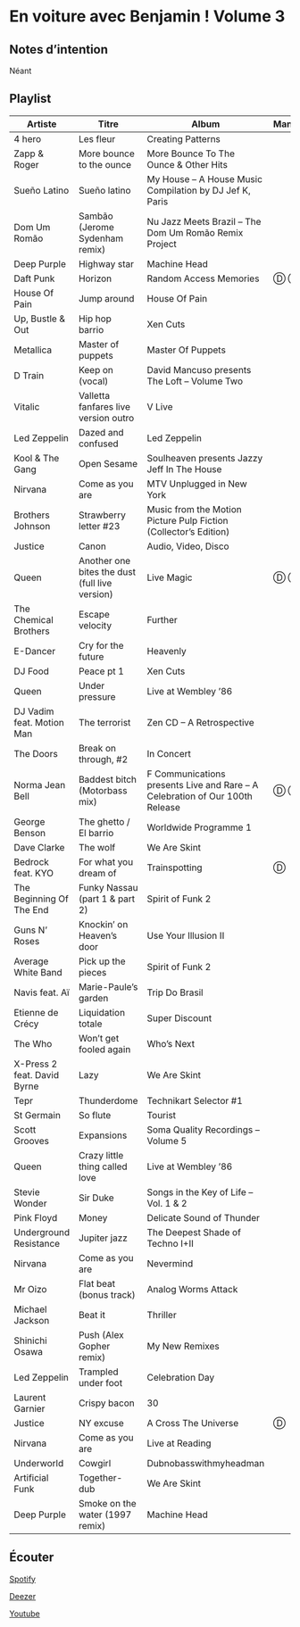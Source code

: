 # En voiture avec Benjamin ! Volume 3

## Notes d’intention

Néant

## Playlist

| Artiste                     | Titre                                          | Album                                                                        | Manquant |
|-----------------------------|------------------------------------------------|------------------------------------------------------------------------------|----------|
| 4 hero                      | Les fleur                                      | Creating Patterns                                                            |          |
| Zapp & Roger                | More bounce to the ounce                       | More Bounce To The Ounce & Other Hits                                        |          |
| Sueño Latino                | Sueño latino                                   | My House – A House Music Compilation by DJ Jef K, Paris                      |          |
| Dom Um Romão                | Sambão (Jerome Sydenham remix)                 | Nu Jazz Meets Brazil – The Dom Um Romão Remix Project                        |          |
| Deep Purple                 | Highway star                                   | Machine Head                                                                 |          |
| Daft Punk                   | Horizon                                        | Random Access Memories                                                       | Ⓓ Ⓢ      |
| House Of Pain               | Jump around                                    | House Of Pain                                                                |          |
| Up, Bustle & Out            | Hip hop barrio                                 | Xen Cuts                                                                     |          |
| Metallica                   | Master of puppets                              | Master Of Puppets                                                            |          |
| D Train                     | Keep on (vocal)                                | David Mancuso presents The Loft – Volume Two                                 |          |
| Vitalic                     | Valletta fanfares live version outro           | V Live                                                                       |          |
| Led Zeppelin                | Dazed and confused                             | Led Zeppelin                                                                 |          |
| Kool & The Gang             | Open Sesame                                    | Soulheaven presents Jazzy Jeff In The House                                  |          |
| Nirvana                     | Come as you are                                | MTV Unplugged in New York                                                    |          |
| Brothers Johnson            | Strawberry letter #23                          | Music from the Motion Picture Pulp Fiction (Collector’s Edition)             |          |
| Justice                     | Canon                                          | Audio, Video, Disco                                                          |          |
| Queen                       | Another one bites the dust (full live version) | Live Magic                                                                   | Ⓓ Ⓢ      |
| The Chemical Brothers       | Escape velocity                                | Further                                                                      |          |
| E-Dancer                    | Cry for the future                             | Heavenly                                                                     |          |
| DJ Food                     | Peace pt 1                                     | Xen Cuts                                                                     |          |
| Queen                       | Under pressure                                 | Live at Wembley ’86                                                          |          |
| DJ Vadim feat. Motion Man   | The terrorist                                  | Zen CD – A Retrospective                                                     |          |
| The Doors                   | Break on through, #2                           | In Concert                                                                   |          |
| Norma Jean Bell             | Baddest bitch (Motorbass mix)                  | F Communications presents Live and Rare – A Celebration of Our 100th Release | Ⓓ Ⓢ      |
| George Benson               | The ghetto / El barrio                         | Worldwide Programme 1                                                        |          |
| Dave Clarke                 | The wolf                                       | We Are Skint                                                                 |          |
| Bedrock feat. KYO           | For what you dream of                          | Trainspotting                                                                | Ⓓ        |
| The Beginning Of The End    | Funky Nassau (part 1 & part 2)                 | Spirit of Funk 2                                                             |          |
| Guns N’ Roses               | Knockin’ on Heaven’s door                      | Use Your Illusion II                                                         |          |
| Average White Band          | Pick up the pieces                             | Spirit of Funk 2                                                             |          |
| Navis feat. Aï              | Marie-Paule’s garden                           | Trip Do Brasil                                                               |          |
| Etienne de Crécy            | Liquidation totale                             | Super Discount                                                               |          |
| The Who                     | Won’t get fooled again                         | Who’s Next                                                                   |          |
| X-Press 2 feat. David Byrne | Lazy                                           | We Are Skint                                                                 |          |
| Tepr                        | Thunderdome                                    | Technikart Selector #1                                                       |          |
| St Germain                  | So flute                                       | Tourist                                                                      |          |
| Scott Grooves               | Expansions                                     | Soma Quality Recordings – Volume 5                                           |          |
| Queen                       | Crazy little thing called love                 | Live at Wembley ’86                                                          |          |
| Stevie Wonder               | Sir Duke                                       | Songs in the Key of Life – Vol. 1 & 2                                        |          |
| Pink Floyd                  | Money                                          | Delicate Sound of Thunder                                                    |          |
| Underground Resistance      | Jupiter jazz                                   | The Deepest Shade of Techno I+II                                             |          |
| Nirvana                     | Come as you are                                | Nevermind                                                                    |          |
| Mr Oizo                     | Flat beat (bonus track)                        | Analog Worms Attack                                                          |          |
| Michael Jackson             | Beat it                                        | Thriller                                                                     |          |
| Shinichi Osawa              | Push (Alex Gopher remix)                       | My New Remixes                                                               |          |
| Led Zeppelin                | Trampled under foot                            | Celebration Day                                                              |          |
| Laurent Garnier             | Crispy bacon                                   | 30                                                                           |          |
| Justice                     | NY excuse                                      | A Cross The Universe                                                         | Ⓓ        |
| Nirvana                     | Come as you are                                | Live at Reading                                                              |          |
| Underworld                  | Cowgirl                                        | Dubnobasswithmyheadman                                                       |          |
| Artificial Funk             | Together-dub                                   | We Are Skint                                                                 |          |
| Deep Purple                 | Smoke on the water (1997 remix)                | Machine Head                                                                 |          |

## Écouter

[Spotify](https://open.spotify.com/user/maj%C3%A9/playlist/2lu6fW2X9EBfXR1zVGZNkB?si=opM1kdiWQw--ib_oUSoCmg)

[Deezer](https://www.deezer.com/playlist/5673787202?utm_source=deezer&utm_content=playlist-5673787202&utm_term=2684091262_1553454032&utm_medium=web)

[Youtube](https://www.youtube.com/playlist?list=PLRBsABaibTyKYwIzVmtSXtReTyey3GJSM)
